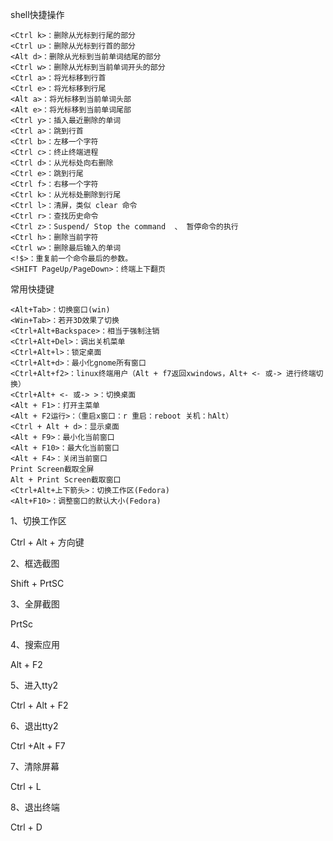 shell快捷操作

```
<Ctrl k>：删除从光标到行尾的部分
<Ctrl u>：删除从光标到行首的部分
<Alt d>：删除从光标到当前单词结尾的部分
<Ctrl w>：删除从光标到当前单词开头的部分
<Ctrl a>：将光标移到行首
<Ctrl e>：将光标移到行尾
<Alt a>：将光标移到当前单词头部
<Alt e>：将光标移到当前单词尾部
<Ctrl y>：插入最近删除的单词
<Ctrl a>：跳到行首
<Ctrl b>：左移一个字符
<Ctrl c>：终止终端进程
<Ctrl d>：从光标处向右删除
<Ctrl e>：跳到行尾
<Ctrl f>：右移一个字符
<Ctrl k>：从光标处删除到行尾
<Ctrl l>：清屏，类似 clear 命令
<Ctrl r>：查找历史命令
<Ctrl z>：Suspend/ Stop the command  、 暂停命令的执行
<Ctrl h>：删除当前字符
<Ctrl w>：删除最后输入的单词
<!$>：重复前一个命令最后的参数。
<SHIFT PageUp/PageDown>：终端上下翻页
```


常用快捷键

```
<Alt+Tab>：切换窗口(win)
<Win+Tab>：若开3D效果了切换
<Ctrl+Alt+Backspace>：相当于强制注销
<Ctrl+Alt+Del>：调出关机菜单
<Ctrl+Alt+l>：锁定桌面
<Ctrl+Alt+d>：最小化gnome所有窗口
<Ctrl+Alt+f2>：linux终端用户（Alt + f7返回xwindows，Alt+ <- 或-> 进行终端切换）
<Ctrl+Alt+ <- 或-> >：切换桌面
<Alt + F1>：打开主菜单
<Alt + F2运行>：（重启x窗口：r 重启：reboot 关机：hAlt）
<Ctrl + Alt + d>：显示桌面
<Alt + F9>：最小化当前窗口
<Alt + F10>：最大化当前窗口
<Alt + F4>：关闭当前窗口
Print Screen截取全屏
Alt + Print Screen截取窗口
<Ctrl+Alt+上下箭头>：切换工作区(Fedora)
<Alt+F10>：调整窗口的默认大小(Fedora)
```


1、切换工作区

Ctrl + Alt + 方向键


2、框选截图

Shift + PrtSC


3、全屏截图

PrtSc


4、搜索应用

Alt + F2


5、进入tty2

Ctrl + Alt + F2


6、退出tty2

Ctrl +Alt + F7


7、清除屏幕

Ctrl + L


8、退出终端

Ctrl + D
